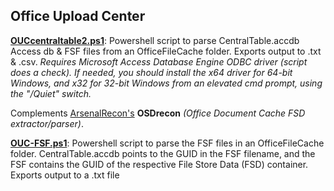 
## Office Upload Center

**[OUCcentraltable2.ps1](https://github.com/kacos2000/Other/blob/master/OfficeFileCache/OUCcentraltable2.ps1)**: Powershell script to parse CentralTable.accdb Access db & FSF files from an OfficeFileCache folder. Exports output to .txt & .csv. 
*Requires Microsoft Access Database Engine ODBC driver (*script does a check*). If needed, you should install the x64 driver for 64-bit Windows, and x32 for 32-bit Windows from an elevated cmd prompt, using the "/Quiet" switch.* 

Complements [ArsenalRecon's](https://arsenalrecon.com/) **OSDrecon** *(Office Document Cache FSD extractor/parser)*.

**[OUC-FSF.ps1](https://github.com/kacos2000/Other/blob/master/OfficeFileCache/OUC-FSF.ps1)**: Powershell script to parse the FSF files in an OfficeFileCache folder. CentralTable.accdb points to the GUID in the FSF filename, and the FSF contains the GUID of the respective File Store Data (FSD) container. Exports output to a .txt file 
